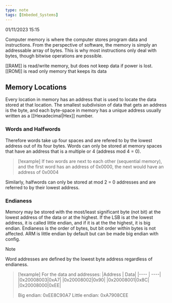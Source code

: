 ```yaml
---
type: note
tags: [Embeded_Systems]
---
```

01/11/2023 15:15

  

Computer memory is where the computer stores program data and instructions. From the perspective of software, the memory is simply an addressable array of bytes. This is why most instructions only deal with bytes, though bitwise operations are possible.

[[RAM]] is read/write memory, but does not keep data if power is lost. [[ROM]] is read only memory that keeps its data

## Memory Locations
Every location in memory has an address that is used to locate the data stored at that location. The smallest subdivision of data that gets an address is the byte, and each byte-space in memory has a unique address usually written as a [[Hexadecimal|Hex]] number. 

### Words and Halfwords
Therefore words take up four spaces and are refered to by the lowest address out of its four bytes. Words can only be stored at memory spaces that have an address that is a multiple or 4 (address mod 4 = 0).

>[!example]
>If two words are next to each other (sequential memory), and the first word has an address of 0x0000, the next would have an address of 0x0004

Similarly, halfwords can only be stored at mod 2 = 0 addresses and are referred to by their lowest address.

### Endianess
Memory may be stored with the most/least significant byte (not bit) at the lowest address of the data or at the highest. If the LSB is at the lowest address, it is called little endian, and if it is at the the highest, it is big endian. Endianess is the order of bytes, but bit order within bytes is not affected. ARM is little endian by default but can be made big endian with config.

>[!note]
>Word addresses are defined by the lowest byte address regardless of endianess.

>[!example]
>For the data and addresses:
>|Address | Data|
>|---- | ----|
>|0x20008003|0xA7|
>|0x20008002|0x90|
>|0x20008001|0x8C|
>|0x20008000|0xEE|
>
>Big endian: 0xEE8C90A7
>Little endian: 0xA7908CEE

